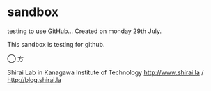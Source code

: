 sandbox
=======

testing to use GitHub...
Created on monday 29th July.

This sandbox is testing for github.

◯
方

Shirai Lab in Kanagawa Institute of Technology
http://www.shirai.la   /  http://blog.shirai.la
